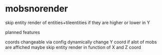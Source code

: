 # mobsnorender
skip entity render of entities+tileentities if they are higher or lower in Y 


planned features

coords changeable via config
dynamically change Y coord if alot of mobs are affiched
maybe skip entity render in function of X and Z coord
